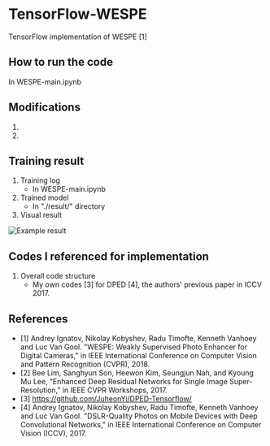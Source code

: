 # TensorFlow-WESPE
TensorFlow implementation of WESPE [1]

## **How to run the code**
In WESPE-main.ipynb 

## **Modifications** 

1. 
2. 


## **Training result**
1. Training log 
   - In WESPE-main.ipynb 
2. Trained model
   - In "./result/" directory 
3. Visual result 

![Example result](https://github.com/JuheonYi/DPED-Tensorflow/blob/master/example.PNG)

## **Codes I referenced for implementation**
1. Overall code structure 
   - My own codes [3] for DPED [4], the authors' previous paper in ICCV 2017. 


## **References**
- [1] Andrey Ignatov, Nikolay Kobyshev, Radu Timofte, Kenneth Vanhoey and Luc Van Gool. "WESPE: Weakly Supervised Photo Enhancer for Digital Cameras," in IEEE International Conference on Computer Vision and Pattern Recognition (CVPR), 2018.
- [2] Bee Lim, Sanghyun Son, Heewon Kim, Seungjun Nah, and Kyoung Mu Lee, “Enhanced Deep Residual Networks for Single Image Super-Resolution,” in IEEE CVPR Workshops, 2017.
- [3] https://github.com/JuheonYi/DPED-Tensorflow/
- [4] Andrey Ignatov, Nikolay Kobyshev, Radu Timofte, Kenneth Vanhoey and Luc Van Gool. "DSLR-Quality Photos on Mobile Devices with Deep Convolutional Networks," in IEEE International Conference on Computer Vision (ICCV), 2017.

